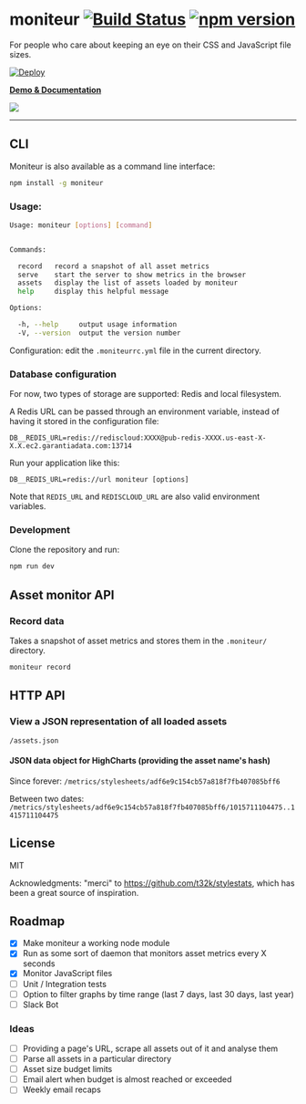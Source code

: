# moniteur [![Build Status](https://travis-ci.org/kaelig/moniteur.svg)](https://travis-ci.org/kaelig/moniteur) [![npm version](https://badge.fury.io/js/moniteur.svg)](http://badge.fury.io/js/moniteur)

For people who care about keeping an eye on their CSS and JavaScript file sizes.

[![Deploy](https://www.herokucdn.com/deploy/button.svg)](https://heroku.com/deploy)

**[Demo & Documentation](https://moniteur.herokuapp.com/)**

![ ](https://cdn.rawgit.com/kaelig/moniteur/8cc242f6fefa495a0b8746bca41f5980a76e80c7/docs/screenshot.png)

----

## CLI

Moniteur is also available as a command line interface:

```bash
npm install -g moniteur
```

### Usage:

```bash
Usage: moniteur [options] [command]


Commands:

  record   record a snapshot of all asset metrics
  serve    start the server to show metrics in the browser
  assets   display the list of assets loaded by moniteur
  help     display this helpful message

Options:

  -h, --help     output usage information
  -V, --version  output the version number
```

Configuration: edit the `.moniteurrc.yml` file in the current directory.

### Database configuration

For now, two types of storage are supported: Redis and local filesystem.

A Redis URL can be passed through an environment variable,
instead of having it stored in the configuration file:

```
DB__REDIS_URL=redis://rediscloud:XXXX@pub-redis-XXXX.us-east-X-X.X.ec2.garantiadata.com:13714
```

Run your application like this:
```
DB__REDIS_URL=redis://url moniteur [options]
```

Note that `REDIS_URL` and `REDISCLOUD_URL` are also valid environment variables.

### Development

Clone the repository and run:

```bash
npm run dev
```

## Asset monitor API

### Record data

Takes a snapshot of asset metrics and stores them in the `.moniteur/`
directory.

```bash
moniteur record
```


## HTTP API

### View a JSON representation of all loaded assets

`/assets.json`

#### JSON data object for HighCharts (providing the asset name's hash)

Since forever:
`/metrics/stylesheets/adf6e9c154cb57a818f7fb407085bff6`

Between two dates:
`/metrics/stylesheets/adf6e9c154cb57a818f7fb407085bff6/1015711104475..1415711104475`


## License

MIT

Acknowledgments: "merci" to https://github.com/t32k/stylestats, which has been
a great source of inspiration.

## Roadmap

- [x] Make moniteur a working node module
- [x] Run as some sort of daemon that monitors asset metrics every X seconds
- [x] Monitor JavaScript files
- [ ] Unit / Integration tests
- [ ] Option to filter graphs by time range (last 7 days, last 30 days, last year)
- [ ] Slack Bot

### Ideas

- [ ] Providing a page's URL, scrape all assets out of it and analyse them
- [ ] Parse all assets in a particular directory
- [ ] Asset size budget limits
- [ ] Email alert when budget is almost reached or exceeded
- [ ] Weekly email recaps
